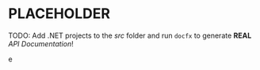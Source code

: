 # PLACEHOLDER

TODO: Add .NET projects to the *src* folder and run `docfx` to generate **REAL** *API Documentation*!
<!-- This is a sample comment added by the SampleProcessor -->e
